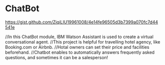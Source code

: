 # ChatBot
https://gist.github.com/ZiqiLIU19961008/4e14fe96505d3b7399a070fc7d44541e

//In this ChatBot module, IBM Watson Assistant is used to create a virtual conversational agent. 
//This project is helpful for travelling hotel agency, like Booking.com or Airbnb. 
//Hotal owners can set their price and facilities beforehand. 
//Chatbot enables to automatically answers frequently asked questions, and sometimes it can be a salesperson!
